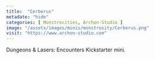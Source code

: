 ```yaml
---
title:  "Cerberus"
metadate: "hide"
categories: [ Monstrocities, Archon-Studio ]
image: "/assets/images/minis/monstrosity/Cerberus.png"
visit: "https://www.archon-studio.com"
---
```

Dungeons & Lasers: Encounters Kickstarter mini.